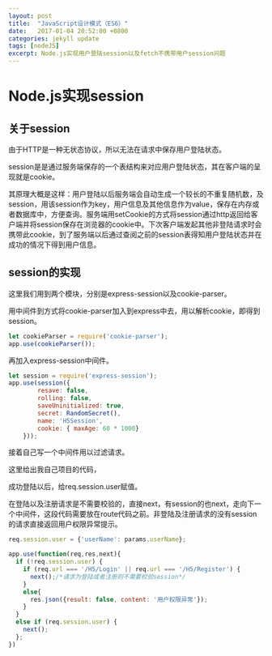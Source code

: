 ```yaml
---
layout: post
title:  "JavaScript设计模式（ES6）"
date:   2017-01-04 20:52:00 +0800
categories: jekyll update
tags: [nodeJS] 
excerpt: Node.js实现用户登陆session以及fetch不携带用户session问题
---
```




# Node.js实现session



## 关于session

由于HTTP是一种无状态协议，所以无法在请求中保存用户登陆状态。

session是是通过服务端保存的一个表结构来对应用户登陆状态，其在客户端的呈现就是cookie。

其原理大概是这样：用户登陆以后服务端会自动生成一个较长的不重复随机数，及session，用该session作为key，用户信息及其他信息作为value，保存在内存或者数据库中，方便查询。服务端用setCookie的方式将session通过http返回给客户端并将session保存在浏览器的cookie中。下次客户端发起其他非登陆请求时会携带此cookie，到了服务端以后通过查阅之前的session表得知用户登陆状态并在成功的情况下得到用户信息。



## session的实现

这里我们用到两个模块，分别是express-session以及cookie-parser。

用中间件到方式将cookie-parser加入到express中去，用以解析cookie，即得到session。

```javascript
let cookieParser = require('cookie-parser');
app.use(cookieParser());
```

再加入express-session中间件。


```javascript
let session = require('express-session');
app.use(session({
		resave: false,
		rolling: false,
		saveUninitialized: true,
		secret: RandomSecret(),
		name: 'H5Session',
		cookie: { maxAge: 60 * 1000}
	}));
```

接着自己写一个中间件用以过滤请求。

这里给出我自己项目的代码，

成功登陆以后，给req.session.user赋值。

在登陆以及注册请求是不需要校验的，直接next，有session的也next，走向下一个中间件，这段代码需要放在route代码之前。非登陆及注册请求的没有session的请求直接返回用户权限异常提示。

```javascript
req.session.user = {'userName': params.userName};
```

```javascript
app.use(function(req,res,next){
  if (!req.session.user) {
    if (req.url === '/H5/Login' || req.url === '/H5/Register') {
      next();/*请求为登陆或者注册则不需要校验session*/
    }
    else{
      res.json({result: false, content: '用户权限异常'});
    }
  }
  else if (req.session.user) {
    next();
  };
})
```

